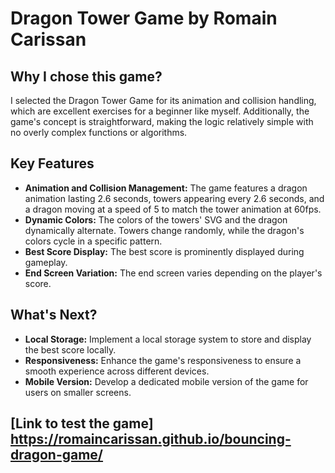 # Dragon Tower Game by Romain Carissan

## Why I chose this game?

I selected the Dragon Tower Game for its animation and collision handling, which are excellent exercises for a beginner like myself. Additionally, the game's concept is straightforward, making the logic relatively simple with no overly complex functions or algorithms.

## Key Features

- **Animation and Collision Management:** The game features a dragon animation lasting 2.6 seconds, towers appearing every 2.6 seconds, and a dragon moving at a speed of 5 to match the tower animation at 60fps.
- **Dynamic Colors:** The colors of the towers' SVG and the dragon dynamically alternate. Towers change randomly, while the dragon's colors cycle in a specific pattern.
- **Best Score Display:** The best score is prominently displayed during gameplay.
- **End Screen Variation:** The end screen varies depending on the player's score.

## What's Next?

- **Local Storage:** Implement a local storage system to store and display the best score locally.
- **Responsiveness:** Enhance the game's responsiveness to ensure a smooth experience across different devices.
- **Mobile Version:** Develop a dedicated mobile version of the game for users on smaller screens.



## [Link to test the game] https://romaincarissan.github.io/bouncing-dragon-game/
